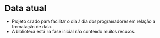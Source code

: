 # Data atual

* Projeto criado para facilitar o dia á dia dos programadores em relação a formatação de data.
* A biblioteca está na fase inicial não contendo muitos recusos.
